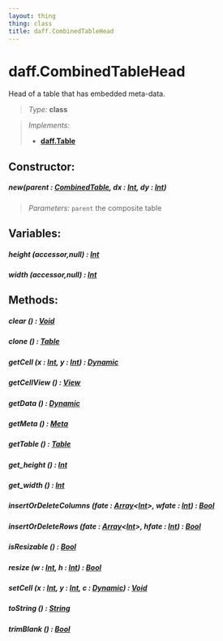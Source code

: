 ```yaml
---
layout: thing
thing: class
title: daff.CombinedTableHead
---
```

# daff.CombinedTableHead


  Head of a table that has embedded meta-data.




> *Type:* **class**

> *Implements:*
> 
>   * **[daff.Table](Table.html)**



## Constructor:

##### **new**(parent : <a href="../coopy/CombinedTable.html" class="type">CombinedTable</a>, dx : <a href="../Int.html" class="type">Int</a>, dy : <a href="../Int.html" class="type">Int</a>)


> *Parameters:*  `parent` the composite table









## Variables:

#####  **height** (accessor,null) : <a href="../Int.html" class="type">Int</a>



#####  **width** (accessor,null) : <a href="../Int.html" class="type">Int</a>



## Methods:


##### **clear** () : <a href="../Void.html" class="type">Void</a>




##### **clone** () : <a href="../coopy/Table.html" class="type">Table</a>




##### **getCell** (x : <a href="../Int.html" class="type">Int</a>, y : <a href="../Int.html" class="type">Int</a>) : <a href="../Dynamic.html" class="type">Dynamic</a>




##### **getCellView** () : <a href="../coopy/View.html" class="type">View</a>




##### **getData** () : <a href="../Dynamic.html" class="type">Dynamic</a>




##### **getMeta** () : <a href="../coopy/Meta.html" class="type">Meta</a>




##### **getTable** () : <a href="../coopy/Table.html" class="type">Table</a>




##### **get_height** () : <a href="../Int.html" class="type">Int</a>




##### **get_width** () : <a href="../Int.html" class="type">Int</a>




##### **insertOrDeleteColumns** (fate : <a href="../Array.html" class="type">Array</a>&lt;<a href="../Int.html" class="type">Int</a>&gt;, wfate : <a href="../Int.html" class="type">Int</a>) : <a href="../Bool.html" class="type">Bool</a>




##### **insertOrDeleteRows** (fate : <a href="../Array.html" class="type">Array</a>&lt;<a href="../Int.html" class="type">Int</a>&gt;, hfate : <a href="../Int.html" class="type">Int</a>) : <a href="../Bool.html" class="type">Bool</a>




##### **isResizable** () : <a href="../Bool.html" class="type">Bool</a>




##### **resize** (w : <a href="../Int.html" class="type">Int</a>, h : <a href="../Int.html" class="type">Int</a>) : <a href="../Bool.html" class="type">Bool</a>




##### **setCell** (x : <a href="../Int.html" class="type">Int</a>, y : <a href="../Int.html" class="type">Int</a>, c : <a href="../Dynamic.html" class="type">Dynamic</a>) : <a href="../Void.html" class="type">Void</a>




##### **toString** () : <a href="../String.html" class="type">String</a>




##### **trimBlank** () : <a href="../Bool.html" class="type">Bool</a>




